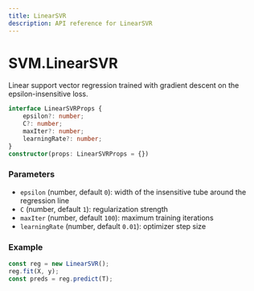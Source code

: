 ```yaml
---
title: LinearSVR
description: API reference for LinearSVR
---
```


# SVM.LinearSVR

Linear support vector regression trained with gradient descent on the epsilon-insensitive loss.

```ts
interface LinearSVRProps {
    epsilon?: number;
    C?: number;
    maxIter?: number;
    learningRate?: number;
}
constructor(props: LinearSVRProps = {})
```

### Parameters
- `epsilon` (number, default `0`): width of the insensitive tube around the regression line
- `C` (number, default `1`): regularization strength
- `maxIter` (number, default `100`): maximum training iterations
- `learningRate` (number, default `0.01`): optimizer step size

### Example
```ts
const reg = new LinearSVR();
reg.fit(X, y);
const preds = reg.predict(T);
```
